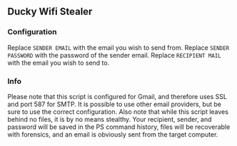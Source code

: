## Ducky Wifi Stealer

### Configuration
Replace `SENDER EMAIL` with the email you wish to send from.
Replace `SENDER PASSWORD` with the password of the sender email.
Replace `RECIPIENT MAIL` with the email you wish to send to.

### Info
Please note that this script is configured for Gmail, and therefore uses SSL and port 587 for SMTP. It is possible to use other email providers, but be sure to use the correct configuration.
Also note that while this script leaves behind no files, it is by no means stealthy. Your recipient, sender, and password will be saved in the PS command history, files will be recoverable with forensics, and an email is obviously sent from the target computer.
